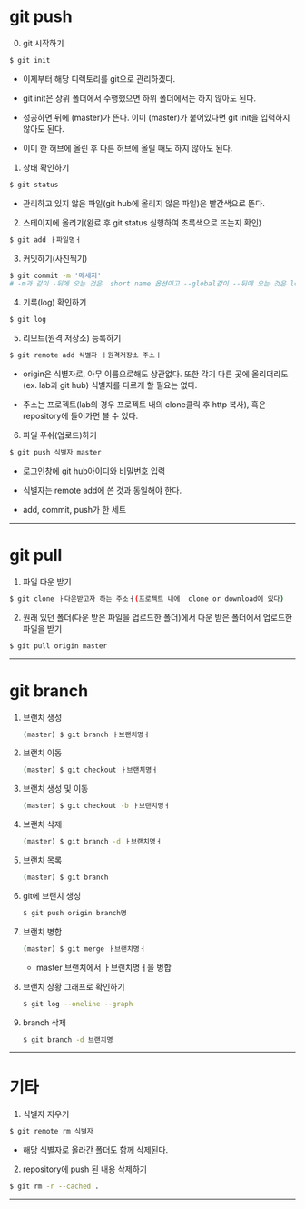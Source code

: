 # git push

0. git 시작하기

```bash
$ git init
```

- 이제부터 해당 디렉토리를 git으로 관리하겠다.

- git init은 상위 폴더에서 수행했으면 하위 폴더에서는 하지 않아도 된다.

- 성공하면 뒤에 (master)가 뜬다. 이미 (master)가 붙어있다면  git init을 입력하지 않아도 된다.

- 이미 한 허브에 올린 후 다른 허브에 올릴 때도 하지 않아도 된다.



1. 상태 확인하기

```bash
$ git status
```

- 관리하고 있지 않은 파일(git hub에 올리지 않은 파일)은 빨간색으로 뜬다.



2. 스테이지에 올리기(완료 후 git status 실행하여 초록색으로 뜨는지 확인)

```bash
$ git add ㅏ파일명ㅓ
```



3. 커밋하기(사진찍기)

```bash
$ git commit -m '메세지'
# -m과 같이 -뒤에 오는 것은  short name 옵션이고 --global같이 --뒤에 오는 것은 long name옵션이다.
```



4. 기록(log) 확인하기

```bash
$ git log
```



5. 리모트(원격 저장소) 등록하기

```bash
$ git remote add 식별자 ㅏ원격저장소 주소ㅓ
```

- origin은 식별자로, 아무 이름으로해도 상관없다. 또한 각기 다른 곳에 올리더라도(ex. lab과 git hub) 식별자를 다르게 할 필요는 없다.

- 주소는 프로젝트(lab의 경우 프로젝트 내의 clone클릭 후 http 복사), 혹은 repository에 들어가면 볼 수 있다.



6. 파일 푸쉬(업로드)하기

```bash
$ git push 식별자 master
```

- 로그인창에 git hub아이디와 비밀번호 입력

- 식별자는 remote add에 쓴 것과 동일해야 한다.

- add, commit, push가 한 세트



---







# git pull



1. 파일 다운 받기

```bash
$ git clone ㅏ다운받고자 하는 주소ㅓ(프로젝트 내에  clone or download에 있다)
```



2. 원래 있던 폴더(다운 받은 파일을 업로드한 폴더)에서 다운 받은 폴더에서 업로드한 파일을 받기

```bash
$ git pull origin master
```





---







# git branch

1. 브랜치 생성

   ```bash
   (master) $ git branch ㅏ브랜치명ㅓ
   ```

2. 브랜치 이동

   ```bash
   (master) $ git checkout ㅏ브랜치명ㅓ
   ```

3. 브랜치 생성 및 이동

   ```bash
   (master) $ git checkout -b ㅏ브랜치명ㅓ
   ```

4. 브랜치 삭제

   ```bash
   (master) $ git branch -d ㅏ브랜치명ㅓ
   ```

5. 브랜치 목록

   ```bash
   (master) $ git branch
   ```

6. git에 브랜치 생성

   ```bash
   $ git push origin branch명
   ```

7. 브랜치 병합

   ```bash
   (master) $ git merge ㅏ브랜치명ㅓ
   ```

   * master 브랜치에서 ㅏ브랜치명ㅓ을 병합

8. 브랜치 상황 그래프로 확인하기

   ```bash
   $ git log --oneline --graph
   ```

9. branch 삭제

   ```bash
   $ git branch -d 브랜치명
   ```





---





# 기타

1. 식별자 지우기

```bash
$ git remote rm 식별자
```

- 해당 식별자로 올라간 폴더도 함께 삭제된다.



2. repository에 push 된 내용 삭제하기

```bash
$ git rm -r --cached .
```



---







